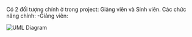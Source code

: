Có 2 đối tượng chính ở trong project: Giảng viên và Sinh viên.
Các chức năng chính:
-Giảng viên: 

![UML Diagram](https://raw.githubusercontent.com/username/repo/main/uml.png)
